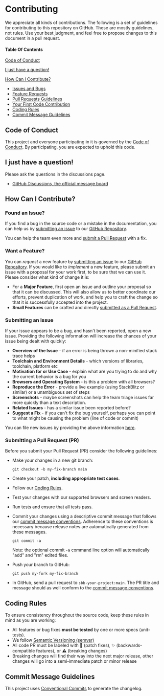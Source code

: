 # Contributing

We appreciate all kinds of contributions. The following is a set of guidelines for contributing to this repository on GitHub. 
These are mostly guidelines, not rules. Use your best judgment, and feel free to propose changes to this document in a pull request.

#### Table Of Contents

[Code of Conduct](#code-of-conduct)

[I just have a question!](#i-just-have-a-question)

[How Can I Contribute?](#how-can-i-contribute)
* [Issues and Bugs](#issue)
* [Feature Requests](#feature)
* [Pull Requests Guidelines](#submit-pr)
* [Your First Code Contribution](#your-first-code-contribution)
* [Coding Rules](#rules)
* [Commit Message Guidelines](#commit)

## <a id="code-of-conduct"></a> Code of Conduct

This project and everyone participating in it is governed by the [Code of Conduct](CODE_OF_CONDUCT.md). 
By participating, you are expected to uphold this code.

## <a id="i-just-have-a-question"></a> I just have a question!

Please ask the questions in the discussions page.

* [GitHub Discussions, the official message board](https://github.com/SchweizerischeBundesbahnen/lot/discussions)

## <a id="how-can-i-contribute"></a> How Can I Contribute?

### <a id="issue"></a> Found an Issue?
If you find a bug in the source code or a mistake in the documentation, you can help us by
[submitting an issue](#submit-issue) to our [GitHub Repository](https://github.com/SchweizerischeBundesbahnen/lot/issues/new). 

You can help the team even more and [submit a Pull Request](#submit-pr) with a fix.


### <a id="feature"></a> Want a Feature?
You can *request* a new feature by [submitting an issue](#submit-issue)
to our [GitHub Repository](https://github.com/SchweizerischeBundesbahnen/lot/issues/new).
If you would like to *implement* a new feature, please submit an issue with
a proposal for your work first, to be sure that we can use it.
Please consider what kind of change it is:

* For a **Major Feature**, first open an issue and outline your proposal so that it can be
  discussed. This will also allow us to better coordinate our efforts, prevent duplication of work,
  and help you to craft the change so that it is successfully accepted into the project.
* **Small Features** can be crafted and directly [submitted as a Pull Request](#submit-pr).


### <a id="submit-issue"></a> Submitting an Issue
If your issue appears to be a bug, and hasn't been reported, open a new issue.
Providing the following information will increase the
chances of your issue being dealt with quickly:

* **Overview of the Issue** - if an error is being thrown a non-minified stack trace helps
* **Toolchain and Environment Details** - which versions of libraries, toolchain, platform etc 
* **Motivation for or Use Case** - explain what are you trying to do and why the current behavior
  is a bug for you
* **Browsers and Operating System** - is this a problem with all browsers?
* **Reproduce the Error** - provide a live example (using StackBlitz or similar) or a unambiguous set of steps
* **Screenshots** - maybe screenshots can help the team
  triage issues far more quickly than a text description.
* **Related Issues** - has a similar issue been reported before?
* **Suggest a Fix** - if you can't fix the bug yourself, perhaps you can point to what might be
  causing the problem (line of code or commit)

You can file new issues by providing the above information [here](https://github.com/SchweizerischeBundesbahnen/lot/issues/new).


### <a id="submit-pr"></a> Submitting a Pull Request (PR)
Before you submit your Pull Request (PR) consider the following guidelines:

* Make your changes in a new git branch:

     ```shell
     git checkout -b my-fix-branch main
     ```

* Create your patch, **including appropriate test cases**.
* Follow our [Coding Rules](#rules).
* Test your changes with our supported browsers and screen readers.
* Run tests and ensure that all tests pass.
* Commit your changes using a descriptive commit message that follows our
  [commit message conventions](#commit). Adherence to these conventions
  is necessary because release notes are automatically generated from these messages.

     ```shell
     git commit -a
     ```
  Note: the optional commit `-a` command line option will automatically "add" and "rm" edited files.

* Push your branch to GitHub:

    ```shell
    git push my-fork my-fix-branch
    ```

* In GitHub, send a pull request to `sbb-your-project:main`.
  The PR title and message should as well conform to the [commit message conventions](#commit).

## <a id="rules"></a> Coding Rules
To ensure consistency throughout the source code, keep these rules in mind as you are working:

* All features or bug fixes **must be tested** by one or more specs (unit-tests).
* We follow [Semantic Versioning (semver)](https://semver.org)
* All code PR must be labeled with :bug: (patch fixes), :sparkles: (backwards-compatible features), or :warning: (breaking changes)
* Breaking changes will find their way into the next major release, other changes will go into a semi-immediate patch or minor release

## <a id="commit"></a> Commit Message Guidelines

This project uses [Conventional Commits](https://www.conventionalcommits.org/) to generate the changelog.

